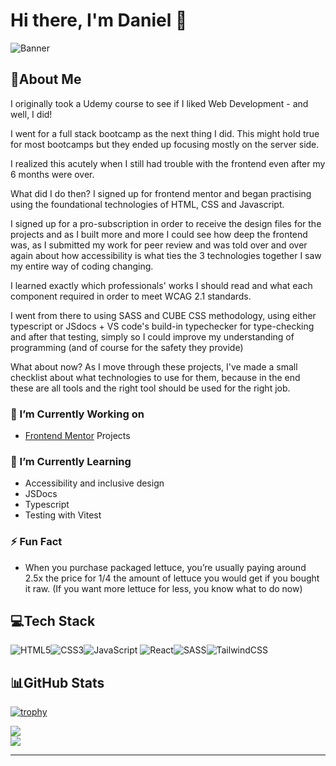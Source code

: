 # Hi there, I'm Daniel 👋

![Banner](./akeyssets/banner.png)

## 💫About Me

I originally took a Udemy course to see if I liked Web Development - and well, I did!

I went for a full stack bootcamp as the next thing I did. This might hold true for most bootcamps but they ended up focusing mostly on the server side.

I realized this acutely when I still had trouble with the frontend even after my 6 months were over.

What did I do then? I signed up for frontend mentor and began practising using the foundational technologies of HTML, CSS and Javascript.

I signed up for a pro-subscription in order to receive the design files for the projects and as I built more and more I could see how deep the frontend was, as I submitted my work for peer review and was told over and over again about how accessibility is what ties the 3 technologies together I saw my entire way of coding changing.

I learned exactly which professionals' works I should read and what each component required in order to meet WCAG 2.1 standards.

I went from there to using SASS and CUBE CSS methodology, using either typescript or JSdocs + VS code's build-in typechecker for type-checking and after that testing, simply so I could improve my understanding of programming (and of course for the safety they provide)

What about now? As I move through these projects, I've made a small checklist about what technologies to use for them, because in the end these are all tools and the right tool should be used for the right job.

### 🔭 I’m Currently Working on

- [Frontend Mentor](https://www.frontendmentor.io/home) Projects

### 🌱 I’m Currently Learning

- Accessibility and inclusive design
- JSDocs
- Typescript
- Testing with Vitest

### ⚡️ Fun Fact

- When you purchase packaged lettuce, you’re usually paying around 2.5x the price for 1/4
  the amount of lettuce you would get if you bought it raw. (If you want more lettuce for less,
  you know what to do now)

## 💻Tech Stack

![HTML5](https://img.shields.io/badge/html5-%23E34F26.svg?style=for-the-badge&logo=html5&logoColor=white)![CSS3](https://img.shields.io/badge/css3-%231572B6.svg?style=for-the-badge&logo=css3&logoColor=white)![JavaScript](https://img.shields.io/badge/javascript-%23323330.svg?style=for-the-badge&logo=javascript&logoColor=%23F7DF1E)
![React](https://img.shields.io/badge/react-%2320232a.svg?style=for-the-badge&logo=react&logoColor=%2361DAFB)![SASS](https://img.shields.io/badge/SASS-hotpink.svg?style=for-the-badge&logo=SASS&logoColor=white)![TailwindCSS](https://img.shields.io/badge/tailwindcss-%2338B2AC.svg?style=for-the-badge&logo=tailwind-css&logoColor=white)

## 📊GitHub Stats

[![trophy](https://github-profile-trophy.vercel.app/?username=danielarzani)](https://github.com/ryo-ma/github-profile-trophy)

![](https://github-readme-stats.vercel.app/api?username=DanielArzani&theme=highcontrast&hide_border=false&include_all_commits=false&count_private=true)<br/>
![](https://github-readme-streak-stats.herokuapp.com/?user=DanielArzani&theme=highcontrast&hide_border=false)<br/>

<!-- ![](https://github-readme-stats.vercel.app/api/top-langs/?username=DanielArzani&theme=highcontrast&hide_border=false&include_all_commits=false&count_private=true&layout=compact) -->

---
